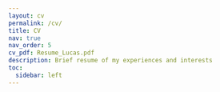 ```yaml
---
layout: cv
permalink: /cv/
title: CV
nav: true
nav_order: 5
cv_pdf: Resume_Lucas.pdf
description: Brief resume of my experiences and interests
toc:
  sidebar: left
---
```


